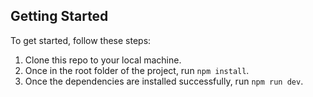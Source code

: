 ## Getting Started

To get started, follow these steps:

1. Clone this repo to your local machine.
2. Once in the root folder of the project, run `npm install`.
3. Once the dependencies are installed successfully, run `npm run dev`.
